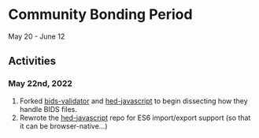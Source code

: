 # Community Bonding Period
May 20 - June 12

## Activities 
### May 22nd, 2022
1. Forked [bids-validator](https://github.com/bids-standard/bids-validator) and  [hed-javascript](https://github.com/hed-standard/hed-javascript) to begin dissecting how they handle BIDS files.
2. Rewrote the [hed-javascript](https://github.com/hed-standard/hed-javascript) repo for ES6 import/export support (so that it can be browser-native...)
